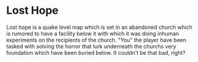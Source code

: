 # Lost Hope 

Lost hope is a quake level map which is set in an abandoned church which is rumored to have a facility below it with which it was doing inhuman experiments on the recipients of the church. "You" the player have been tasked with solving the horror that lurk underneath the churchs very foundation which have been buried below. It couldn't be that bad, right?


